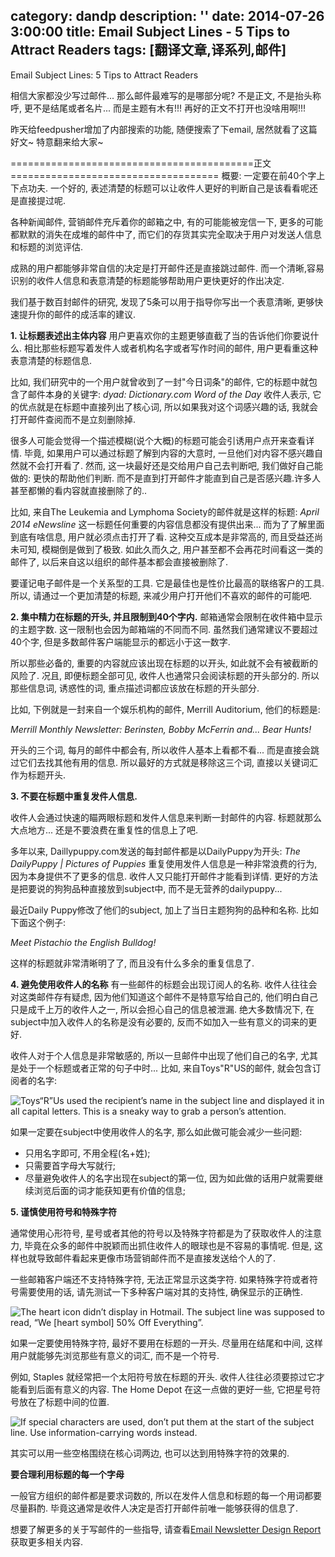 category: dandp
description: ''
date: 2014-07-26 3:00:00
title: Email Subject Lines - 5 Tips to Attract Readers
tags: [翻译文章,译系列,邮件]
---

Email Subject Lines: 5 Tips to Attract Readers

相信大家都没少写过邮件... 那么邮件最难写的是哪部分呢? 不是正文, 不是抬头称呼, 更不是结尾或者名片... 而是主题有木有!!! 再好的正文不打开也没啥用啊!!! 

昨天给feedpusher增加了内部搜索的功能, 随便搜索了下email, 居然就看了这篇好文~ 特意翻来给大家~

==========================================正文====================================
概要: 一定要在前40个字上下点功夫. 一个好的, 表述清楚的标题可以让收件人更好的判断自己是该看看呢还是直接提过呢.

各种新闻邮件, 营销邮件充斥着你的邮箱之中, 有的可能能被宠信一下, 更多的可能都默默的消失在成堆的邮件中了, 而它们的存货其实完全取决于用户对发送人信息和标题的浏览评估.

成熟的用户都能够非常自信的决定是打开邮件还是直接跳过邮件. 而一个清晰,容易识别的收件人信息和表意清楚的标题能够帮助用户更快更好的作出决定.

我们基于数百封邮件的研究, 发现了5条可以用于指导你写出一个表意清晰, 更够快速提升你的邮件的成活率的建议.

<strong>1. 让标题表述出主体内容</strong>
用户更喜欢你的主题更够直截了当的告诉他们你要说什么. 相比那些标题写着发件人或者机构名字或者写作时间的邮件, 用户更看重这种表意清楚的标题信息.

比如, 我们研究中的一个用户就曾收到了一封"今日词条"的邮件, 它的标题中就包含了邮件本身的关键字:
<i>dyad: Dictionary.com Word of the Day</i>
收件人表示, 它的优点就是在标题中直接列出了核心词, 所以如果我对这个词感兴趣的话, 我就会打开邮件查阅而不是立刻删除掉.

很多人可能会觉得一个描述模糊(说个大概)的标题可能会引诱用户点开来查看详情. 毕竟, 如果用户可以通过标题了解到内容的大意时, 一旦他们对内容不感兴趣自然就不会打开看了. 然而, 这一块最好还是交给用户自己去判断吧, 我们做好自己能做的: 更快的帮助他们判断. 而不是直到打开邮件才能直到自己是否感兴趣.许多人甚至都懒的看内容就直接删除了的..

比如, 来自The Leukemia and Lymphoma Society的邮件就是这样的标题:
<i>April 2014 eNewsline</i>
这一标题任何重要的内容信息都没有提供出来... 而为了了解里面到底有啥信息, 用户就必须点击打开了看. 这种交互成本是非常高的, 而且受益还尚未可知, 模糊倒是做到了极致. 如此久而久之, 用户甚至都不会再花时间看这一类的邮件了, 以后来自这以组织的邮件基本都会直接被删除了.

要谨记电子邮件是一个关系型的工具. 它是最佳也是性价比最高的联络客户的工具. 所以, 请通过一个更加清楚的标题, 来减少用户打开他们不喜欢的邮件的可能吧.

<strong>2. 集中精力在标题的开头, 并且限制到40个字内.</strong>
邮箱通常会限制在收件箱中显示的主题字数. 这一限制也会因为邮箱端的不同而不同. 虽然我们通常建议不要超过40个字, 但是多数邮件客户端能显示的都远小于这一数字.

所以那些必备的, 重要的内容就应该出现在标题的以开头, 如此就不会有被截断的风险了. 况且, 即便标题全部可见, 收件人也通常只会阅读标题的开头部分的. 所以那些信息词, 诱惑性的词, 重点描述词都应该放在标题的开头部分.

比如, 下例就是一封来自一个娱乐机构的邮件, Merrill Auditorium, 他们的标题是:

<i>Merrill Monthly Newsletter: Berinsten, Bobby McFerrin and... Bear Hunts!</i>

开头的三个词, 每月的邮件中都会有, 所以收件人基本上看都不看... 而是直接会跳过它们去找其他有用的信息. 所以最好的方式就是移除这三个词, 直接以关键词汇作为标题开头.

<strong>3. 不要在标题中重复发件人信息.</strong>

收件人会通过快速的瞄两眼标题和发件人信息来判断一封邮件的内容. 标题就那么大点地方... 还是不要浪费在重复性的信息上了吧.

多年以来, Daillypuppy.com发送的每封邮件都是以DailyPuppy为开头:
<i>The DailyPuppy | Pictures of Puppies</i>
重复使用发件人信息是一种非常浪费的行为, 因为本身提供不了更多的信息. 收件人又只能打开邮件才能看到详情. 更好的方法是把要说的狗狗品种直接放到subject中, 而不是无营养的dailypuppy...

最近Daily Puppy修改了他们的subject, 加上了当日主题狗狗的品种和名称. 比如下面这个例子:

<i>Meet Pistachio the English Bulldog!</i>

这样的标题就非常清晰明了了, 而且没有什么多余的重复信息了.

<strong>4. 避免使用收件人的名称</strong>
有一些邮件的标题会出现订阅人的名称. 收件人往往会对这类邮件存有疑虑, 因为他们知道这个邮件不是特意写给自己的, 他们明白自己只是成千上万的收件人之一, 所以会担心自己的信息被泄漏. 绝大多数情况下, 在subject中加入收件人的名称是没有必要的, 反而不如加入一些有意义的词来的更好.

收件人对于个人信息是非常敏感的, 所以一旦邮件中出现了他们自己的名字, 尤其是处于一个标题或者正常的句子中时... 比如, 来自Toys"R"US的邮件, 就会包含订阅者的名字:

<img src="http://s3.amazonaws.com/media.nngroup.com/media/editor/2014/04/25/toysrus_nameinslwithborder.jpg" alt="Toys“R”Us used the recipient’s name in the subject line and displayed it in all capital letters. This is a sneaky way to grab a person’s attention.">

如果一定要在subject中使用收件人的名字, 那么如此做可能会减少一些问题:
<ul>
	<li>只用名字即可, 不用全程(名+姓);</li>
	<li>只需要首字母大写就行;</li>
	<li>尽量避免收件人的名字出现在subject的第一位, 因为如此做的话用户就需要继续浏览后面的词才能获知更有价值的信息;
	<img src="http://s3.amazonaws.com/media.nngroup.com/media/editor/2014/04/25/lowes_nameinslwithborder.jpg" alt=""></li>
</ul>

<strong>5. 谨慎使用符号和特殊字符</strong>

通常使用心形符号, 星号或者其他的符号以及特殊字符都是为了获取收件人的注意力, 毕竟在众多的邮件中脱颖而出抓住收件人的眼球也是不容易的事情呢. 但是, 这样也就导致邮件看起来更像市场营销邮件而不是直接发送给个人的了.

一些邮箱客户端还不支持特殊字符, 无法正常显示这类字符. 如果特殊字符或者符号需要使用的话, 请先测试一下多种客户端对其的支持性, 确保显示的正确性.

<img src="http://s3.amazonaws.com/media.nngroup.com/media/editor/2014/04/25/carters_specialcharacterwithborder.jpg" alt="The heart icon didn’t display in Hotmail. The subject line was supposed to read, “We [heart symbol] 50% Off Everything”.">

如果一定要使用特殊字符, 最好不要用在标题的一开头. 尽量用在结尾和中间, 这样用户就能够先浏览那些有意义的词汇, 而不是一个符号.

例如, Staples 就经常把一个太阳符号放在标题的开头. 收件人往往必须要掠过它才能看到后面有意义的内容. The Home Depot 在这一点做的更好一些, 它把星号符号放在了标题中间的位置.

<img src="http://s3.amazonaws.com/media.nngroup.com/media/editor/2014/04/25/staples_specialcharacterswithborder.jpg" alt="If special characters are used, don’t put them at the start of the subject line. Use information-carrying words instead.">

其实可以用一些空格围绕在核心词两边, 也可以达到用特殊字符的效果的.

<strong>要合理利用标题的每一个字母</strong>

一般官方组织的邮件都是要求词数的, 所以在发件人信息和标题的每一个用词都要尽量斟酌. 毕竟这通常是收件人决定是否打开邮件前唯一能够获得的信息了.

想要了解更多的关于写邮件的一些指导, 请查看<a href="http://www.nngroup.com/reports/email-newsletter-design/" target="_blank">Email Newsletter Design Report</a>获取更多相关内容.


